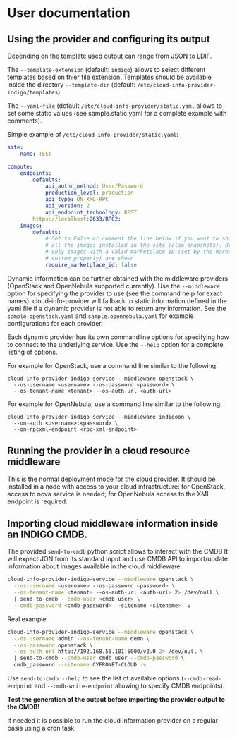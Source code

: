 # User documentation

## Using the provider and configuring its output

Depending on the template used output can range from JSON to LDIF.

The ```--template-extension``` (default: ```indigo```) allows to select different
templates based on thier file extension.
Templates should be available inside the directory ```--template-dir```
(default: ```/etc/cloud-info-provider-indigo/templates```)

The ```--yaml-file``` (default ```/etc/cloud-info-provider/static.yaml``` allows
to set some static values (see sample.static.yaml for a complete example with comments).

Simple example of ```/etc/cloud-info-provider/static.yaml```:

``` yaml
site:
    name: TEST

compute:
    endpoints:
        defaults:
            api_authn_method: User/Password
            production_level: production
            api_type: ON-XML-RPC
            api_version: 2
            api_endpoint_technology: REST
        https://localhost:2633/RPC2:
    images:
        defaults:
            # Set to False or comment the line below if you want to show
            # all the images installed in the site (also snapshots). Otherwise
            # only images with a valid marketplace ID (set by the marketplace
            # custom property) are shown
            require_marketplace_id: false
```

Dynamic information can be further obtained with the middleware providers
(OpenStack and OpenNebula supported currently). Use the
`--middleware` option for specifying the provider to use (see the command
help for exact names). cloud-info-provider will fallback to static information
defined in the yaml file if a dynamic provider is not able to return any
information. See the `sample.openstack.yaml` and `sample.opennebula.yaml`
for example configurations for each provider.

Each dynamic provider has its own commandline options for specifying how
to connect to the underlying service. Use the `--help` option for a complete
listing of options.

For example for OpenStack, use a command line similar to the following:
```
cloud-info-provider-indigo-service --middleware openstack \
  --os-username <username> --os-password <password> \
  --os-tenant-name <tenant> --os-auth-url <auth-url>
```

For example for OpenNebula, use a command line similar to the following:
```
cloud-info-provider-indigo-service --middleware indigoon \
  --on-auth <username>:<password> \
  --on-rpcxml-endpoint <rpc-xml-endpoint>
```

## Running the provider in a cloud resource middleware

This is the normal deployment mode for the cloud provider. It should be installed
in a node with access to your cloud infrastructure: for OpenStack, access to
nova service is needed; for OpenNebula access to the XML endpoint is required.

## Importing cloud middleware information inside an INDIGO CMDB.

The provided ```send-to-cmdb``` python script allows to interact with the CMDB 
It will expect JON from its standard input and use CMDB API to import/update
information about images available in the cloud middleware.

``` sh
cloud-info-provider-indigo-service --middleware openstack \
  --os-username <username> --os-password <password> \
  --os-tenant-name <tenant> --os-auth-url <auth-url> 2> /dev/null \
  | send-to-cmdb --cmdb-user <cmdb-user> \
  --cmdb-password <cmdb-password> --sitename <sitename> -v
```

Real example

``` sh
cloud-info-provider-indigo-service --middleware openstack \
  --os-username admin --os-tenant-name demo \
  --os-password openstack \
  --os-auth-url http://192.168.56.101:5000/v2.0 2> /dev/null \
  | send-to-cmdb --cmdb-user cmdb_user --cmdb-password \
  cmdb_password --sitename CYFRONET-CLOUD -v
```

Use ```send-to-cmdb --help``` to see the list of available options
(```--cmdb-read-endpoint``` and ```--cmdb-write-endpoint``` allowing to specify
CMDB endpoints).

**Test the generation of the output before importing the provider output to the CMDB!**

If needed it is possible to run the cloud information provider on a regular
basis using a cron task.
